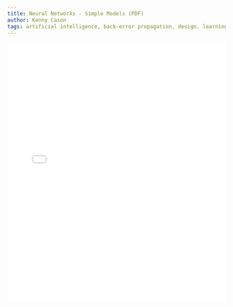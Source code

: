 ```yaml
---
title: Neural Networks - Simple Models (PDF)
author: Kenny Cason
tags: artificial intelligence, back-error propagation, design, learning, neural network
---
```


<embed wmode="transparent" src="/pdf/neuralnetwork-en.pdf" width="100%" height="600">  